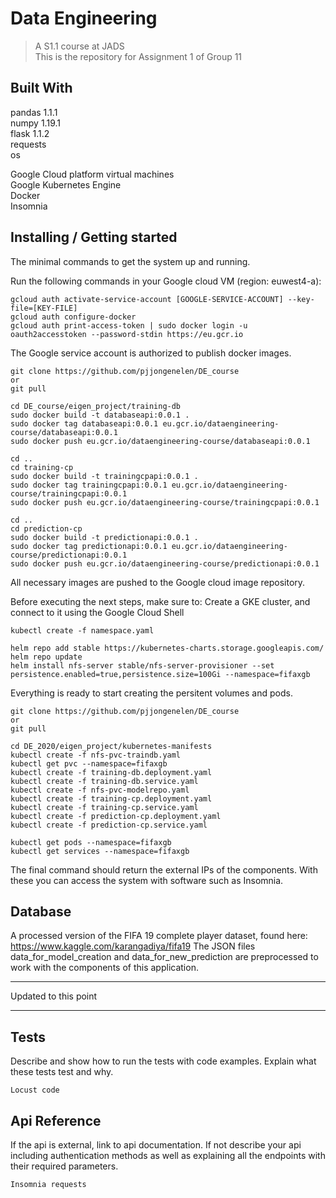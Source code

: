 # Data Engineering 
> A S1.1 course at JADS  
> This is the repository for Assignment 1 of Group 11

## Built With
pandas 1.1.1  
numpy 1.19.1  
flask 1.1.2  
requests  
os  

Google Cloud platform virtual machines  
Google Kubernetes Engine  
Docker  
Insomnia
    
    
## Installing / Getting started

The minimal commands to get the system up and running.

Run the following commands in your Google cloud VM (region: euwest4-a):

```shell
gcloud auth activate-service-account [GOOGLE-SERVICE-ACCOUNT] --key-file=[KEY-FILE]
gcloud auth configure-docker
gcloud auth print-access-token | sudo docker login -u oauth2accesstoken --password-stdin https://eu.gcr.io
```

The Google service account is authorized to publish docker images.

```shell
git clone https://github.com/pjjongenelen/DE_course
or
git pull
```
```shell
cd DE_course/eigen_project/training-db
sudo docker build -t databaseapi:0.0.1 .
sudo docker tag databaseapi:0.0.1 eu.gcr.io/dataengineering-course/databaseapi:0.0.1
sudo docker push eu.gcr.io/dataengineering-course/databaseapi:0.0.1

cd ..
cd training-cp
sudo docker build -t trainingcpapi:0.0.1 .
sudo docker tag trainingcpapi:0.0.1 eu.gcr.io/dataengineering-course/trainingcpapi:0.0.1
sudo docker push eu.gcr.io/dataengineering-course/trainingcpapi:0.0.1

cd ..
cd prediction-cp
sudo docker build -t predictionapi:0.0.1 .
sudo docker tag predictionapi:0.0.1 eu.gcr.io/dataengineering-course/predictionapi:0.0.1
sudo docker push eu.gcr.io/dataengineering-course/predictionapi:0.0.1
```

All necessary images are pushed to the Google cloud image repository.

Before executing the next steps, make sure to:
Create a GKE cluster, and connect to it using the Google Cloud Shell

```shell
kubectl create -f namespace.yaml

helm repo add stable https://kubernetes-charts.storage.googleapis.com/
helm repo update
helm install nfs-server stable/nfs-server-provisioner --set persistence.enabled=true,persistence.size=100Gi --namespace=fifaxgb
```

Everything is ready to start creating the persitent volumes and pods.

```shell 
git clone https://github.com/pjjongenelen/DE_course
or
git pull
```

```shell
cd DE_2020/eigen_project/kubernetes-manifests
kubectl create -f nfs-pvc-traindb.yaml
kubectl get pvc --namespace=fifaxgb
kubectl create -f training-db.deployment.yaml
kubectl create -f training-db.service.yaml
kubectl create -f nfs-pvc-modelrepo.yaml
kubectl create -f training-cp.deployment.yaml
kubectl create -f training-cp.service.yaml
kubectl create -f prediction-cp.deployment.yaml
kubectl create -f prediction-cp.service.yaml

kubectl get pods --namespace=fifaxgb
kubectl get services --namespace=fifaxgb
```

The final command should return the external IPs of the components. With these
you can access the system with software such as Insomnia.

## Database

A processed version of the FIFA 19 complete player dataset, found here: https://www.kaggle.com/karangadiya/fifa19
The JSON files data_for_model_creation and data_for_new_prediction are preprocessed to work with the components of this application.  

-----
Updated to this point

-----

## Tests

Describe and show how to run the tests with code examples.
Explain what these tests test and why.

```shell
Locust code
```

## Api Reference

If the api is external, link to api documentation. If not describe your api including authentication methods as well as explaining all the endpoints with their required parameters.

```shell
Insomnia requests
```

